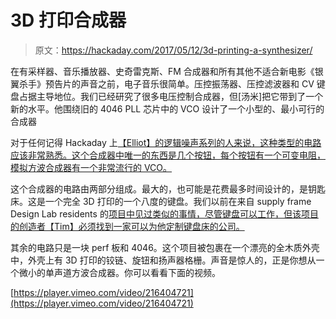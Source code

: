 # 3D 打印合成器

> 原文：<https://hackaday.com/2017/05/12/3d-printing-a-synthesizer/>

在有采样器、音乐播放器、史奇雷克斯、FM 合成器和所有其他不适合新电影《银翼杀手》预告片的声音之前，电子音乐很简单。压控振荡器、压控滤波器和 CV 键盘占据主导地位。我们已经研究了很多电压控制合成器，但[汤米]把它带到了一个新的水平。他围绕旧的 4046 PLL 芯片中的 VCO 设计了一个小型的、最小可行的合成器

对于任何记得 Hackaday 上[【Elliot】的逻辑噪声系列的人来说，这种类型的电路应该非常熟悉。这个合成器中唯一的东西是几个按钮，每个按钮有一个可变电阻，模拟方波合成器有一个非常流行的 VCO。](http://hackaday.com/2015/09/11/logic-noise-playing-in-tune-with-an-exponential-vco/)

这个合成器的电路由两部分组成。最大的，也可能是花费最多时间设计的，是钥匙床。这是一个完全 3D 打印的一个八度的键盘。我们以前在来自 supply frame Design Lab residents 的[项目中见过类似的事情，尽管键盘可以工作，但该项目的创造者【Tim】必须找到一家可以为他定制键盘床的公司。](https://hackaday.io/project/11574-nanoegg-music-synthesizer)

其余的电路只是一块 perf 板和 4046。这个项目被包裹在一个漂亮的全木质外壳中，外壳上有 3D 打印的铰链、旋钮和扬声器格栅。声音是惊人的，正是你想从一个微小的单声道方波合成器。你可以看看下面的视频。

[https://player.vimeo.com/video/216404721](https://player.vimeo.com/video/216404721)